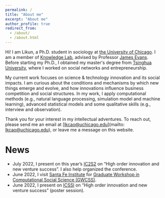 ```yaml
---
permalink: /
title: "About me"
excerpt: "About me"
author_profile: true
redirect_from: 
  - /about/
  - /about.html
---
```


Hi! I am Likun, a Ph.D. student in sociology at [the University of Chicago](https://socialsciences.uchicago.edu/).
I am a member of [Knowledge Lab](https://www.knowledgelab.org/), advised by Professor [James Evans](https://sociology.uchicago.edu/directory/james-evans). 
Before starting my Ph.D., I obtained my master's degree from [Tsinghua University](https://www.sss.tsinghua.edu.cn/sssen/), 
where I worked on social networks and entrepreneurship. 

My current work focuses on science & technology innovation and its social impacts. I am curious about the conditions and mechanisms 
by which new things emerge and evolve, and how innovations influence business competition and social structures. In my work, I apply computational methods 
(e.g., natural language processing, simulation model and machine learning), advanced statistical models and some 
qualitative skills (e.g., interview and observation).

Thank you for your interest in my intellectual adventures. To reach out, please send me an email at [lkcao@uchicago.edu](mailto: lkcao@uchicago.edu),
or leave me a message on this website. 


News
======
* July 2022, I present on this year’s [IC2S2](https://iscss.org/ic2s2/conference/) on “High order innovation and new venture success”. I also help organized the conference. 
* June 2022, I visit [Santa Fe Institute](https://www.santafe.edu/) for [Graduate Workshop in Computational Social Science (GWCSS)](https://www.santafe.edu/events/graduate-workshop-computational-social-science).
* June 2022, I present on [ICSSI](https://www.icssi.org/) on “High order innovation and new venture success” (poster session). 
